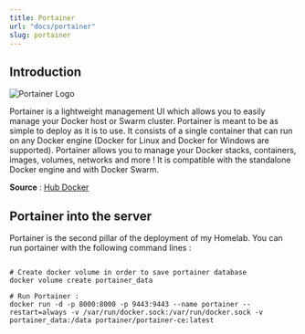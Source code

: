 ```yaml
---
title: Portainer
url: "docs/portainer"
slug: portainer
---
```

## Introduction

![Portainer Logo](../portainer.png)

Portainer is a lightweight management UI which allows you to easily manage your Docker host or Swarm cluster.
Portainer is meant to be as simple to deploy as it is to use. It consists of a single container that can run on any Docker engine (Docker for Linux and Docker for Windows are supported).
Portainer allows you to manage your Docker stacks, containers, images, volumes, networks and more ! It is compatible with the standalone Docker engine and with Docker Swarm.

**Source** : [Hub Docker](https://hub.docker.com/r/portainer/portainer)

## Portainer into the server
 
Portainer is the second pillar of the deployment of my Homelab. You can run portainer with the following command lines : 

```

# Create docker volume in order to save portainer database
docker volume create portainer_data

# Run Portainer :
docker run -d -p 8000:8000 -p 9443:9443 --name portainer --restart=always -v /var/run/docker.sock:/var/run/docker.sock -v portainer_data:/data portainer/portainer-ce:latest
```

